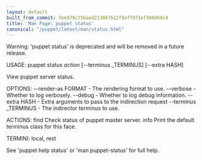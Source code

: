 ```yaml
---
layout: default
built_from_commit: 7ee979c756ae4213067b12f9af7971ef380d60c4
title: 'Man Page: puppet status'
canonical: "/puppet/latest/man/status.html"
---
```


<div class='mp'>
<p>Warning: 'puppet status' is deprecated and will be removed in a future release.</p>

<p>USAGE: puppet status <var>action</var> [--terminus _TERMINUS] [--extra HASH]</p>

<p>View puppet server status.</p>

<p>OPTIONS:
  --render-as FORMAT             - The rendering format to use.
  --verbose                      - Whether to log verbosely.
  --debug                        - Whether to log debug information.
  --extra HASH                   - Extra arguments to pass to the indirection
                                   request
  --terminus _TERMINUS           - The indirector terminus to use.</p>

<p>ACTIONS:
  find    Check status of puppet master server.
  info    Print the default terminus class for this face.</p>

<p>TERMINI: local, rest</p>

<p>See 'puppet help status' or 'man puppet-status' for full help.</p>

</div>
